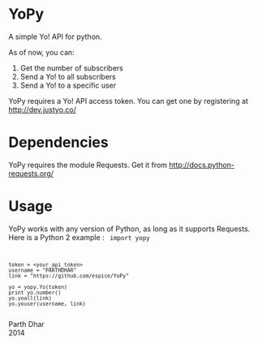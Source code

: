 YoPy
====

A simple Yo! API for python.

As of now, you can:
<ol>
	<li>Get the number of subscribers</li>
	<li>Send a Yo! to all subscribers</li>
	<li>Send a Yo! to a specific user</li>
</ol>

YoPy requires a Yo! API access token. You can get one by registering at http://dev.justyo.co/

Dependencies
============
YoPy requires the module Requests. Get it from http://docs.python-requests.org/

Usage
=====
YoPy works with any version of Python, as long as it supports Requests.<br/>
Here is a Python 2 example :
<code>
	import yopy

	token = <your_api_token>
	username = "PARTHDHAR"
	link = "https://github.com/espice/YoPy"

	yo = yopy.Yo(token)
	print yo.number()
	yo.yoall(link)
	yo.youser(username, link)
</code>
Parth Dhar<br/>
2014